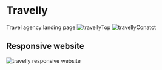 # Travelly
Travel agency landing page
![travellyTop](https://user-images.githubusercontent.com/56782793/169282414-9669bb03-1a9d-4cb3-8143-77e2fbc2a697.png)
![travellyConatct](https://user-images.githubusercontent.com/56782793/169282552-fb0a3c29-3646-457f-9de5-821f9e29b590.png)

<h2>Responsive website</h2>

![travelly responsive website](https://user-images.githubusercontent.com/56782793/169283605-27f4a0ec-ddf0-4a3f-bc6a-f8b43a6abd67.png)
